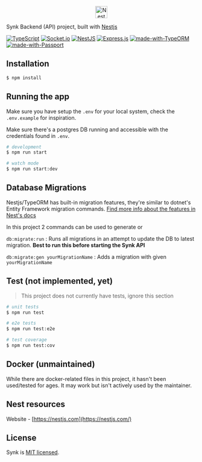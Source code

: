 <p align="center">
  <img src="https://synk.moe/favicon-32x32.png" width="32" alt="Nest Logo" />
</p>

Synk Backend (API) project, built with <a href="http://nestjs.com/" target="blank">Nestjs</a>


[![TypeScript](https://img.shields.io/badge/typescript-%23007ACC.svg?style=for-the-badge&logo=typescript&logoColor=white)](https://www.typescriptlang.org)
[![Socket.io](https://img.shields.io/badge/Socket.io-black?style=for-the-badge&logo=socket.io&badgeColor=010101)](https://socket.io)
[![NestJS](https://img.shields.io/badge/nestjs-%23E0234E.svg?style=for-the-badge&logo=nestjs&logoColor=white)](https://nestjs.com)
[![Express.js](https://img.shields.io/badge/express.js-%23404d59.svg?style=for-the-badge&logo=express&logoColor=%2361DAFB)](https://expressjs.com)
[![made-with-TypeORM](https://img.shields.io/badge/TypeORM-1f425f.svg?style=for-the-badge)](https://github.com/typeorm/typeorm)
[![made-with-Passport](https://img.shields.io/badge/Passport-1f425f.svg?style=for-the-badge)](http://www.passportjs.org/)

## Installation

```bash
$ npm install
```

## Running the app

Make sure you have setup the  `.env` for your local system, check the `.env.example` for inspiration.

Make sure there's a postgres DB running and accessible with the credentials found in `.env`.

```bash
# development
$ npm run start

# watch mode
$ npm run start:dev

```

## Database Migrations

Nestjs/TypeORM has built-in migration features, they're similar to dotnet's Entity Framework migration commands. [Find more info about the features in Nest's docs](https://docs.nestjs.com/techniques/database#migrations)

In this project 2 commands can be used to generate or 

`db:migrate:run` : Runs all migrations in an attempt to update the DB to latest migration. **Best to run this before starting the Synk API**

`db:migrate:gen yourMigrationName` : Adds a migration with given   `yourMigrationName`

## Test (not implemented, yet)

> This project does not currently have tests, ignore this section

```bash
# unit tests
$ npm run test

# e2e tests
$ npm run test:e2e

# test coverage
$ npm run test:cov
```

## Docker (unmaintained)

While there are docker-related files in this project, it hasn't been used/tested for ages. It may work but isn't actively used by the maintainer.

## Nest resources

Website - [https://nestjs.com](https://nestjs.com/)

## License

  Synk is [MIT licensed](LICENSE).
